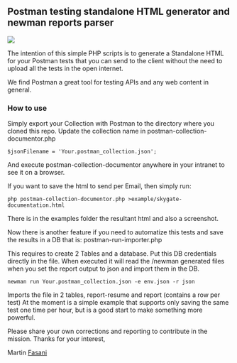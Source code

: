 ## Postman testing standalone HTML generator and newman reports parser

<a href="https://www.getpostman.com/"><img src="https://raw.githubusercontent.com/postmanlabs/postmanlabs.github.io/develop/global-artefacts/postman-logo%2Btext-320x132.png" /></a><br />

The intention of this simple PHP scripts is to generate a Standalone HTML for your Postman tests that you can send to the client without the need to upload all the tests in the open internet.

We find Postman a great tool for testing APIs and any web content in general.

### How to use 

Simply export your Collection with Postman to the directory where you cloned this repo.
Update the collection name in postman-collection-documentor.php

    $jsonFilename = 'Your.postman_collection.json';
    
And execute postman-collection-documentor anywhere in your intranet to see it on a browser.

If you want to save the html to send per Email, then simply run:

    php postman-collection-documentor.php >example/skygate-documentation.html
    
    
There is in the examples folder the resultant html and also a screenshot.


Now there is another feature if you need to automatize this tests and save the results in a DB that is:
postman-run-importer.php

This requires to create 2 Tables and a database. Put this DB credentials directly in the file.
When executed it will read the /newman generated files when you set the report output to json and import them in the DB.

    newman run Your.postman_collection.json -e env.json -r json

Imports the file in 2 tables, report-resume and report (contains a row per test)
At the moment is a simple example that supports only saving the same test one time per hour, but is a good start to make something more powerful.

Please share your own corrections and reporting to contribute in the mission. Thanks for your interest,

Martin [Fasani](https://fasani.de)
